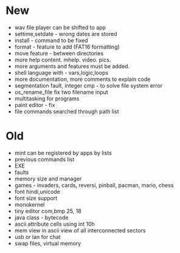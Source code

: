 New
===

* wav file player can be shifted to app
* settime,setdate - wrong dates are stored
* install - command to be fixed
* format - feature to add (FAT16 formatting)
* move feature - between directories
* more help content. mhelp. video. pics.
* more arguments and features must be added.
* shell language with - vars,logic,loops
* more documentation, more comments to explain code
* segmentation fault, integer cmp - to solve file system error
* os_rename_file fix two filename input
* multitasking for programs
* paint editor - fix
* file commands searched through path list

Old
===

* mint can be registered by apps by lists
* previous commands list
* EXE
* faults
* memory size and manager
* games - invaders, cards, reversi, pinball, pacman, mario, chess
* font hindi,unicode
* font size support
* monokernel
* tiny editor com,bmp 25, 18
* java class - bytecode
* ascii attribute cells using int 10h
* mem view in ascii view of all interconnected sectors
* usb or lan for chat
* swap files, virtual memory
